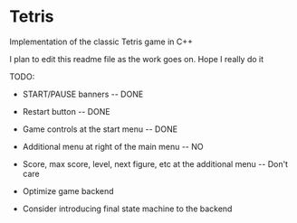 # Tetris
Implementation of the classic Tetris game in C++

I plan to edit this readme file as the work goes on. Hope I really do it

TODO:
- START/PAUSE banners -- DONE
- Restart button -- DONE
- Game controls at the start menu -- DONE
- Additional menu at right of the main menu -- NO
- Score, max score, level, next figure, etc at the additional menu -- Don't care

- Optimize game backend
- Consider introducing final state machine to the backend